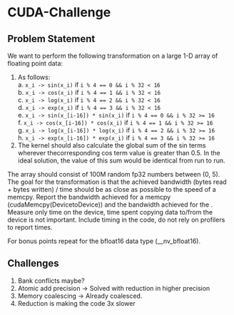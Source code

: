 # CUDA-Challenge

## Problem Statement
We want to perform the following transformation on a large 1-D array of floating point data:
1. As follows:  
a. `x_i -> sin(x_i)` if `i % 4 == 0 && i % 32 < 16`  
b. `x_i -> cos(x_i)` if `i % 4 == 1 && i % 32 < 16`  
c. `x_i -> log(x_i)` if `i % 4 == 2 && i % 32 < 16`  
d. `x_i -> exp(x_i)` if `i % 4 == 3 && i % 32 < 16`  
e. `x_i -> sin(x_[i-16]) * sin(x_i)` if `i % 4 == 0 && i % 32 >= 16`  
f. `x_i -> cos(x_[i-16]) * cos(x_i)` if `i % 4 == 1 && i % 32 >= 16`  
g. `x_i -> log(x_[i-16]) * log(x_i)` if `i % 4 == 2 && i % 32 >= 16`  
h. `x_i -> exp(x_[i-16]) * exp(x_i)` if `i % 4 == 3 && i % 32 >= 16`  
2. The kernel should also calculate the global sum of the sin terms wherever thecorresponding cos term value is greater than 0.5. In the ideal solution, the value of this sum would be identical from run to run.


The array should consist of 100M random fp32 numbers between (0, 5). The goal for the
transformation is that the achieved bandwidth (bytes read + bytes written) / time should be as
close as possible to the speed of a memcpy. Report the bandwidth achieved for a memcpy
(cudaMemcpy(DevicetoDevice)) and the bandwidth achieved for the . Measure only time on the
device, time spent copying data to/from the device is not important. Include timing in the code,
do not rely on profilers to report times.


For bonus points repeat for the bfloat16 data type (__nv_bfloat16).

## Challenges
1. Bank conflicts maybe?
2. Atomic add precision -> Solved with reduction in higher precision
3. Memory coalescing -> Already coalesced.
4. Reduction is making the code 3x slower